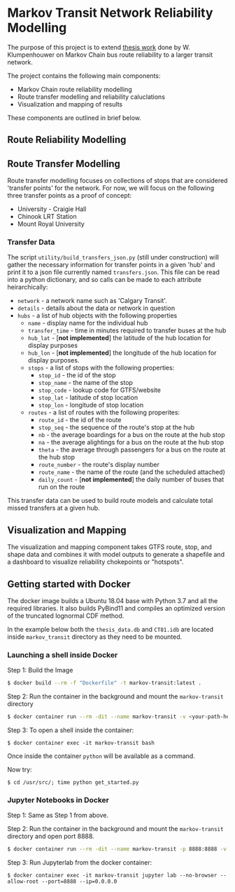 # Markov Transit Network Reliability Modelling
The purpose of this project is to extend [thesis work](https://prism.ucalgary.ca/handle/1880/106559) done by W. Klumpenhouwer on Markov Chain bus route reliability to a larger transit network.

The project contains the following main components:

* Markov Chain route reliability modelling
* Route transfer modelling and reliability caluclations
* Visualization and mapping of results

These components are outlined in brief below.

## Route Reliability Modelling

## Route Transfer Modelling
Route transfer modelling focuses on collections of stops that are considered 'transfer points' for the network. For now, we will focus on the following three transfer points as a proof of concept:
* University - Craigie Hall
* Chinook LRT Station
* Mount Royal University

### Transfer Data
The script ```utility/build_transfers_json.py``` (still under construction) will gather the necessary information for transfer points in a given 'hub' and print it to a json file currently named ```transfers.json```. This file can be read into a python dictionary, and so calls can be made to each attribute heirarchically:
* ``network`` - a network name such as 'Calgary Transit'.
* ``details`` - details about the data or network in question
* ``hubs`` - a list of hub objects with the following properties
    * ``name`` - display name for the individual hub
    * ``transfer_time`` - time in minutes required to transfer buses at the hub
    * ``hub_lat`` - [**not implemented**] the latitude of the hub location for display purposes
    * ``hub_lon`` - [**not implemented**] the longitude of the hub location for display purposes.
    * ``stops`` - a list of stops with the following properties:
        * ``stop_id`` - the id of the stop
        * ``stop_name`` - the name of the stop
        * ``stop_code`` - lookup code for GTFS/website
        * ``stop_lat`` - latitude of stop location
        * ``stop_lon`` - longitude of stop location
    * ``routes`` - a list of routes with the following properites:
        * ``route_id`` - the id of the route
        * ``stop_seq`` - the sequence of the route's stop at the hub
        * ``nb`` - the average boardings for a bus on the route at the hub stop
        * ``na`` - the average alightings for a bus on the route at the hub stop
        * ``theta`` - the average through passengers for a bus on the route at the hub stop
        * ``route_number``  - the route's display number
        * ``route_name`` - the name of the route (and the scheduled attached)
        * ``daily_count`` - [**not implemented**] the daily number of buses that run on the route

This transfer data can be used to build route models and calculate total missed transfers at a given hub.

## Visualization and Mapping
The visualization and mapping component takes GTFS route, stop, and shape data and combines it with model outputs to generate a shapefile and a dashboard to visualize reliability chokepoints or "hotspots".

## Getting started with Docker
The docker image builds a Ubuntu 18.04 base with Python 3.7 and all the required libraries. It also builds PyBind11 and compiles an optimized version of the truncated lognormal CDF method.

In the example below both the `thesis_data.db` and `CT81.idb` are located inside `markov_transit` directory as they need to be mounted. 
### Launching a shell inside Docker
Step 1: Build the Image
```bash
$ docker build --rm -f "Dockerfile" -t markov-transit:latest .
```
Step 2: Run the container in the background and mount the `markov-transit` directory
```bash
$ docker container run --rm -dit --name markov-transit -v <your-path-here>/markov-transit/:/usr/src/ markov-transit:latest
```
Step 3: To open a shell inside the container:
```
$ docker container exec -it markov-transit bash
```
Once inside the container `python` will be available as a command.

Now try:
```
$ cd /usr/src/; time python get_started.py
```

### Jupyter Notebooks in Docker
Step 1: Same as Step 1 from above.

Step 2: Run the container in the background and mount the `markov-transit` directory and open port 8888.
```bash
$ docker container run --rm -dit --name markov-transit -p 8888:8888 -v <your-path-here>/markov-transit/:/usr/src/ markov-transit:latest
```
Step 3: Run Jupyterlab from the docker container:
```
$ docker container exec -it markov-transit jupyter lab --no-browser --allow-root --port=8888 --ip=0.0.0.0
```